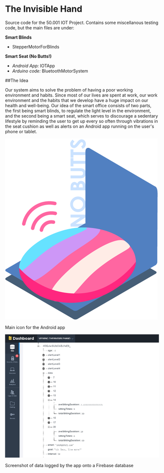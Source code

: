 # The Invisible Hand

Source code for the 50.001 IOT Project. Contains some miscellanous testing code, but the main files are under:

**Smart Blinds**
* StepperMotorForBlinds

**Smart Seat (No Butts!)**
* *Android App:* IOTApp
* *Arduino code:* BluetoothMotorSystem

##The Idea

Our system aims to solve the problem of having a poor working environment and habits. Since most of our lives are spent at work, our work environment and the habits that we develop have a huge impact on our health and well-being. Our idea of the smart office consists of two parts, the first being smart blinds, to regulate the light level in the environment, and the second being a smart seat, which serves to discourage a sedentary lifestyle by reminding the user to get up every so often through vibrations in the seat cushion as well as alerts on an Android app running on the user's phone or tablet.   

![No Butts icon](https://raw.githubusercontent.com/tjjjwxzq/IOT-Smart-Office/master/main_graphic.png)

Main icon for the Android app

![Database screenshot](https://raw.githubusercontent.com/tjjjwxzq/IOT-Smart-Office/master/Firebase.PNG)

Screenshot of data logged by the app onto a Firebase database
